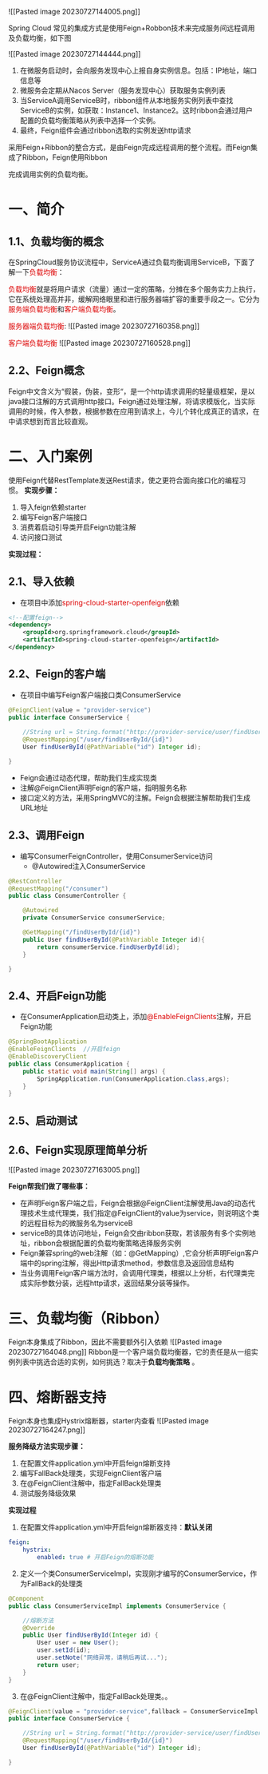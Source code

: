![[Pasted image 20230727144005.png]]

Spring Cloud 常见的集成方式是使用Feign+Robbon技术来完成服务间远程调用及负载均衡，如下图

![[Pasted image 20230727144444.png]]

1. 在微服务启动时，会向服务发现中心上报自身实例信息。包括：IP地址，端口信息等
2. 微服务会定期从Nacos Server（服务发现中心）获取服务实例列表
3. 当ServiceA调用ServiceB时，ribbon组件从本地服务实例列表中查找ServiceB的实例，如获取：Instance1、Instance2。这时ribbon会通过用户配置的负载均衡策略从列表中选择一个实例。
4. 最终，Feign组件会通过ribbon选取的实例发送http请求

采用Feign+Ribbon的整合方式，是由Feign完成远程调用的整个流程。而Feign集成了Ribbon，Feign使用Ribbon

完成调用实例的负载均衡。

# 一、简介
## 1.1、负载均衡的概念
在SpringCloud服务协议流程中，ServiceA通过负载均衡调用ServiceB，下面了解一下<font color="#dd0000">负载均衡</font>：

<font color="#dd0000">负载均衡</font>就是将用户请求（流量）通过一定的策略，分摊在多个服务实力上执行，它在系统处理高并非，缓解网络眼里和进行服务器端扩容的重要手段之一。它分为<font color="#dd0000">服务端负载均衡</font>和<font color="#dd0000">客户端负载均衡</font>。

<font color="#dd0000">服务器端负载均衡</font>:
![[Pasted image 20230727160358.png]]

<font color="#dd0000">客户端负载均衡</font>
![[Pasted image 20230727160528.png]]

## 2.2、Feign概念
Feign中文含义为“假装，伪装，变形“，是一个http请求调用的轻量级框架，是以java接口注解的方式调用http接口。Feign通过处理注解，将请求模版化，当实际调用的时候，传入参数，根据参数在应用到请求上，今儿个转化成真正的请求，在中请求想到而言比较直观。

# 二、入门案例
使用Feign代替RestTemplate发送Rest请求，使之更符合面向接口化的编程习惯。
**实现步骤：**
1. 导入feign依赖starter
2. 编写Feign客户端接口
3. 消费着启动引导类开启Feign功能注解
4. 访问接口测试

**实现过程：**
## 2.1、导入依赖
- 在项目中添加<font color="#dd0000">spring-cloud-starter-openfeign</font>依赖
```xml
<!--配置feign-->
<dependency>
    <groupId>org.springframework.cloud</groupId>
    <artifactId>spring-cloud-starter-openfeign</artifactId>
</dependency>
```
## 2.2、Feign的客户端
- 在项目中编写Feign客户端接口类ConsumerService
```java
@FeignClient(value = "provider-service")
public interface ConsumerService {
    
    //String url = String.format("http://provider-service/user/findUserById/%s",id);
    @RequestMapping("/user/findUserById/{id}")
    User findUserById(@PathVariable("id") Integer id);

}
```
- Feign会通过动态代理，帮助我们生成实现类
- 注解@FeignClient声明Feign的客户端，指明服务名称
- 接口定义的方法，采用SpringMVC的注解。Feign会根据注解帮助我们生成URL地址
## 2.3、调用Feign

- 编写ConsumerFeignController，使用ConsumerService访问
	- @Autowired注入ConsumerService
```java
@RestController
@RequestMapping("/consumer")
public class ConsumerController {

    @Autowired
    private ConsumerService consumerService;

    @GetMapping("/findUserById/{id}")
    public User findUserById(@PathVariable Integer id){
        return consumerService.findUserById(id);
    }

}
```
## 2.4、开启Feign功能
- 在ConsumerApplication启动类上，添加<font color="#dd0000">@EnableFeignClients</font>注解，开启Feign功能
```java
@SpringBootApplication
@EnableFeignClients  //开启feign
@EnableDiscoveryClient
public class ConsumerApplication {
    public static void main(String[] args) {
        SpringApplication.run(ConsumerApplication.class,args);
    }
}
```
## 2.5、启动测试
## 2.6、Feign实现原理简单分析
![[Pasted image 20230727163005.png]]

**Feign帮我们做了哪些事：**
- 在声明Feign客户端之后，Feign会根据@FeignClient注解使用Java的动态代理技术生成代理类，我们指定@FeignClient的value为service，则说明这个类的远程目标为的微服务名为serviceB
- serviceB的具体访问地址，Feign会交由ribbon获取，若该服务有多个实例地址，ribbon会根据配置的负载均衡策略选择服务实例
- Feign兼容spring的web注解（如：@GetMapping）,它会分析声明Feign客户端中的spring注解，得出Http请求method，参数信息及返回信息结构
- 当业务调用Feign客户端方法时，会调用代理类，根据以上分析，右代理类完成实际参数分装，远程http请求，返回结果分装等操作。
# 三、负载均衡（Ribbon）
Feign本身集成了Ribbon，因此不需要额外引入依赖
![[Pasted image 20230727164048.png]]
Ribbon是一个客户端负载均衡器，它的责任是从一组实例列表中挑选合适的实例，如何挑选？取决于**负载均衡策略** 。

# 四、熔断器支持
Feign本身也集成Hystrix熔断器，starter内查看
![[Pasted image 20230727164247.png]]

**服务降级方法实现步骤：**
1. 在配置文件application.yml中开启feign熔断支持
2. 编写FallBack处理类，实现FeignClient客户端
3. 在@FeignClient注解中，指定FallBack处理类
4. 测试服务降级效果

**实现过程**
1. 在配置文件application.yml中开启feign熔断器支持：**默认关闭**
```yml
feign:
	hystrix:
		enabled: true # 开启Feign的熔断功能
```
2. 定义一个类ConsumerServiceImpl，实现刚才编写的ConsumerService，作为FallBack的处理类
```java
@Component
public class ConsumerServiceImpl implements ConsumerService {

    //熔断方法
    @Override
    public User findUserById(Integer id) {
        User user = new User();
        user.setId(id);
        user.setNote("网络异常，请稍后再试...");
        return user;
    }
}
```
3. 在@FeignClient注解中，指定FallBack处理类。。
```java
@FeignClient(value = "provider-service",fallback = ConsumerServiceImpl.class)
public interface ConsumerService {

    //String url = String.format("http://provider-service/user/findUserById/%s",id);
    @RequestMapping("/user/findUserById/{id}")
    User findUserById(@PathVariable("id") Integer id);

}
```